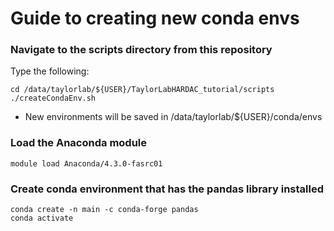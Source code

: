 # Guide to creating new conda envs

### Navigate to the scripts directory from this repository

Type the following:

	cd /data/taylorlab/${USER}/TaylorLabHARDAC_tutorial/scripts
	./createCondaEnv.sh	

- New environments will be saved in /data/taylorlab/${USER}/conda/envs

### Load the Anaconda module
	module load Anaconda/4.3.0-fasrc01

### Create conda environment that has the pandas library installed
	conda create -n main -c conda-forge pandas
	conda activate 
